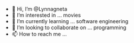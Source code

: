 - 👋 Hi, I’m @Lynnagneta
- 👀 I’m interested in ... movies
- 🌱 I’m currently learning ... software engineering
- 💞️ I’m looking to collaborate on ... programming
- 📫 How to reach me ...

<!---
Lynnagneta/Lynnagneta is a ✨ special ✨ repository because its `README.md` (this file) appears on your GitHub profile.
You can click the Preview link to take a look at your changes.
--->
